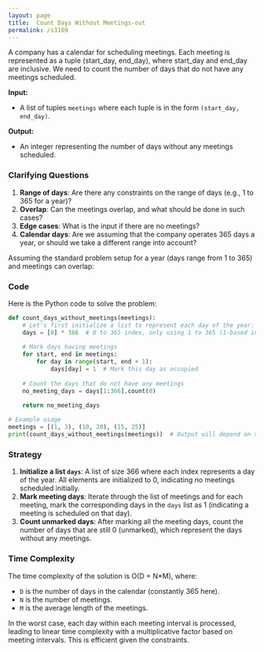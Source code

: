 ```yaml
---
layout: page
title:  Count Days Without Meetings-out
permalink: /s3169
---
```


A company has a calendar for scheduling meetings. Each meeting is represented as a tuple (start_day, end_day), where start_day and end_day are inclusive. We need to count the number of days that do not have any meetings scheduled.

**Input:**

- A list of tuples `meetings` where each tuple is in the form `(start_day, end_day)`.

**Output:**

- An integer representing the number of days without any meetings scheduled.

### Clarifying Questions

1. **Range of days**: Are there any constraints on the range of days (e.g., 1 to 365 for a year)?
2. **Overlap**: Can the meetings overlap, and what should be done in such cases?
3. **Edge cases**: What is the input if there are no meetings?
4. **Calendar days**: Are we assuming that the company operates 365 days a year, or should we take a different range into account?

Assuming the standard problem setup for a year (days range from 1 to 365) and meetings can overlap:

### Code

Here is the Python code to solve the problem:

```python
def count_days_without_meetings(meetings):
    # Let's first initialize a list to represent each day of the year:
    days = [0] * 366  # 0 to 365 index, only using 1 to 365 (1-based indexing)
    
    # Mark days having meetings
    for start, end in meetings:
        for day in range(start, end + 1):
            days[day] = 1  # Mark this day as occupied
    
    # Count the days that do not have any meetings
    no_meeting_days = days[1:366].count(0)
    
    return no_meeting_days

# Example usage
meetings = [(1, 3), (10, 20), (15, 25)]
print(count_days_without_meetings(meetings))  # Output will depend on the given meetings
```

### Strategy

1. **Initialize a list `days`**: A list of size 366 where each index represents a day of the year. All elements are initialized to 0, indicating no meetings scheduled initially.
2. **Mark meeting days**: Iterate through the list of meetings and for each meeting, mark the corresponding days in the `days` list as 1 (indicating a meeting is scheduled on that day).
3. **Count unmarked days**: After marking all the meeting days, count the number of days that are still 0 (unmarked), which represent the days without any meetings.

### Time Complexity

The time complexity of the solution is O(D + N*M), where:

- `D` is the number of days in the calendar (constantly 365 here).
- `N` is the number of meetings.
- `M` is the average length of the meetings.

In the worst case, each day within each meeting interval is processed, leading to linear time complexity with a multiplicative factor based on meeting intervals. This is efficient given the constraints.